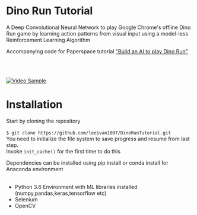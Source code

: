 # Dino Run Tutorial

A Deep Convolutional Neural Network to play Google Chrome's offline Dino Run game by learning action patterns from visual input using a model-less Reinforcement Learning Algorithm

Accompanying code for Paperspace tutorial ["Build an AI to play Dino Run"](https://blog.paperspace.com/dino-run/)

<br><br/>

[![Video Sample](https://media.giphy.com/media/Ahh7X6z7jZSSl4veLf/giphy.gif)](http://www.youtube.com/watch?v=w1Rqf2oxcPU)

# Installation 
Start by cloning the repository
<br>
<br>
`$ git clone https://github.com/leeivan1007/DinoRunTutorial.git`
<br>
You need to initialize the file system to save progress and resume from last step.<br/>
Invoke `init_cache()` for the first time to do this <br/>


Dependencies can be installed using pip install or conda install for Anaconda environment<br><br>

- Python 3.6 Environment with ML libraries installed (numpy,pandas,keras,tensorflow etc)
- Selenium
- OpenCV

<br/>
